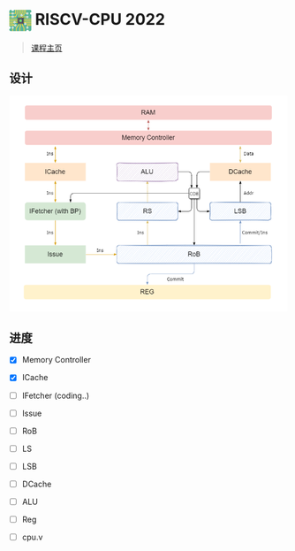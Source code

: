 # <img src="/README.assets/cpu.png" width="40" align=center /> RISCV-CPU 2022

> [课程主页](https://github.com/ACMClassCourses/RISCV-CPU)

## 设计

![design](/README.assets/designment.png)

## 进度

- [x] Memory Controller

- [x] ICache

- [ ] IFetcher (coding..)

- [ ] Issue

- [ ] RoB

- [ ] LS

- [ ] LSB

- [ ] DCache

- [ ] ALU

- [ ] Reg

- [ ] cpu.v